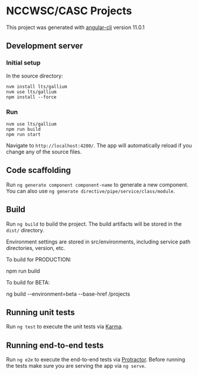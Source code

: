 # NCCWSC/CASC Projects

This project was generated with [angular-cli](https://github.com/angular/angular-cli) version 11.0.1

## Development server

### Initial setup

In the source directory:

```
nvm install lts/gallium
nvm use lts/gallium
npm install --force
```

### Run

```
nvm use lts/gallium
npm run build
npm run start
```

Navigate to `http://localhost:4200/`. The app will automatically reload if you change any of the source files.

## Code scaffolding

Run `ng generate component component-name` to generate a new component. You can also use `ng generate directive/pipe/service/class/module`.

## Build

Run `ng build` to build the project. The build artifacts will be stored in the `dist/` directory.

Environment settings are stored in src/environments, including service path directories, version, etc.

To build for PRODUCTION:

npm run build

To build for BETA:

ng build --environment=beta --base-href /projects

## Running unit tests

Run `ng test` to execute the unit tests via [Karma](https://karma-runner.github.io).

## Running end-to-end tests

Run `ng e2e` to execute the end-to-end tests via [Protractor](http://www.protractortest.org/).
Before running the tests make sure you are serving the app via `ng serve`.
